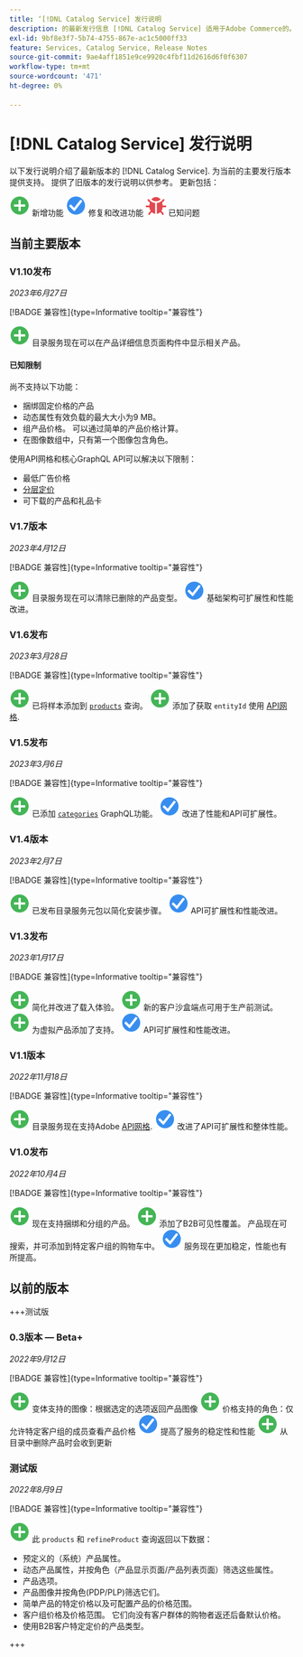 ```yaml
---
title: ‘[!DNL Catalog Service] 发行说明
description: 的最新发行信息 [!DNL Catalog Service] 适用于Adobe Commerce的。
exl-id: 9bf8e3f7-5b74-4755-867e-ac1c5000ff33
feature: Services, Catalog Service, Release Notes
source-git-commit: 9ae4aff1851e9ce9920c4fbf11d2616d6f0f6307
workflow-type: tm+mt
source-wordcount: '471'
ht-degree: 0%

---
```


# [!DNL Catalog Service] 发行说明

以下发行说明介绍了最新版本的 [!DNL Catalog Service].
为当前的主要发行版本提供支持。 提供了旧版本的发行说明以供参考。
更新包括：

![新](../assets/new.svg) 新增功能
![修复](../assets/fix.svg) 修复和改进功能
![错误](../assets/bug.svg) 已知问题

## 当前主要版本

### V1.10发布

_2023年6月27日_

[!BADGE 兼容性]{type=Informative tooltip="兼容性"}

![新](../assets/new.svg) 目录服务现在可以在产品详细信息页面构件中显示相关产品。

#### 已知限制

尚不支持以下功能：

* 捆绑固定价格的产品
* 动态属性有效负载的最大大小为9 MB。
* 组产品价格。 可以通过简单的产品价格计算。
* 在图像数组中，只有第一个图像包含角色。

使用API网格和核心GraphQL API可以解决以下限制：

* 最低广告价格
* [分层定价](mesh.md)
* 可下载的产品和礼品卡

### V1.7版本

_2023年4月12日_

[!BADGE 兼容性]{type=Informative tooltip="兼容性"}

![新](../assets/new.svg) 目录服务现在可以清除已删除的产品变型。
![修复](../assets/fix.svg) 基础架构可扩展性和性能改进。

### V1.6发布

_2023年3月28日_

[!BADGE 兼容性]{type=Informative tooltip="兼容性"}

![新](../assets/new.svg) 已将样本添加到 [`products`](https://developer.adobe.com/commerce/webapi/graphql/schema/catalog-service/queries/products/) 查询。
![新](../assets/new.svg) 添加了获取 `entityId` 使用 [API网格](mesh.md).

### V1.5发布

_2023年3月6日_

[!BADGE 兼容性]{type=Informative tooltip="兼容性"}

![新](../assets/new.svg) 已添加 [`categories`](https://developer.adobe.com/commerce/webapi/graphql/schema/catalog-service/queries/categories/) GraphQL功能。
![修复](../assets/fix.svg) 改进了性能和API可扩展性。

### V1.4版本

_2023年2月7日_

[!BADGE 兼容性]{type=Informative tooltip="兼容性"}

![新](../assets/new.svg) 已发布目录服务元包以简化安装步骤。
![修复](../assets/fix.svg) API可扩展性和性能改进。

### V1.3发布

_2023年1月17日_

[!BADGE 兼容性]{type=Informative tooltip="兼容性"}

![新](../assets/new.svg) 简化并改进了载入体验。
![新](../assets/new.svg) 新的客户沙盒端点可用于生产前测试。
![新](../assets/new.svg) 为虚拟产品添加了支持。
![修复](../assets/fix.svg) API可扩展性和性能改进。

### V1.1版本

_2022年11月18日_

[!BADGE 兼容性]{type=Informative tooltip="兼容性"}

![新](../assets/new.svg) 目录服务现在支持Adobe [API网格](https://developer.adobe.com/graphql-mesh-gateway/).
![修复](../assets/fix.svg) 改进了API可扩展性和整体性能。

### V1.0发布

_2022年10月4日_

[!BADGE 兼容性]{type=Informative tooltip="兼容性"}

![新](../assets/new.svg) 现在支持捆绑和分组的产品。
![新](../assets/new.svg) 添加了B2B可见性覆盖。 产品现在可搜索，并可添加到特定客户组的购物车中。
![修复](../assets/fix.svg) 服务现在更加稳定，性能也有所提高。

## 以前的版本

+++测试版

### 0.3版本 — Beta+

_2022年9月12日_

[!BADGE 兼容性]{type=Informative tooltip="兼容性"}

![新](../assets/new.svg) 变体支持的图像：根据选定的选项返回产品图像
![新](../assets/new.svg) 价格支持的角色：仅允许特定客户组的成员查看产品价格
![修复](../assets/fix.svg) 提高了服务的稳定性和性能
![新](../assets/new.svg) 从目录中删除产品时会收到更新

### 测试版

_2022年8月9日_

[!BADGE 兼容性]{type=Informative tooltip="兼容性"}

![新](../assets/new.svg) 此 `products` 和 `refineProduct` 查询返回以下数据：

* 预定义的（系统）产品属性。
* 动态产品属性，并按角色（产品显示页面/产品列表页面）筛选这些属性。
* 产品选项。
* 产品图像并按角色(PDP/PLP)筛选它们。
* 简单产品的特定价格以及可配置产品的价格范围。
* 客户组价格及价格范围。 它们向没有客户群体的购物者返还后备默认价格。
* 使用B2B客户特定定价的产品类型。

+++
